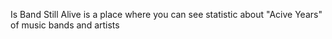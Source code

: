 Is Band Still Alive is a place where you can see statistic about "Acive Years" of music bands and artists 
